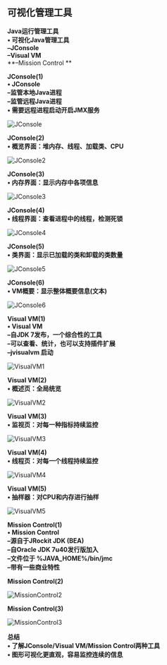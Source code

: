 ## 可视化管理工具

**Java运行管理工具**  
**• 可视化Java管理工具**  
**–JConsole**  
**–Visual VM**  
**–Mission Control  **  



**JConsole(1)**  
**• JConsole**  
**–监管本地Java进程**  
**–监管远程Java进程**  
**• 需要远程进程启动开启JMX服务**   

![JConsole](./JConsole.png)



**JConsole(2)**  
**• 概览界面：堆内存、线程、加载类、CPU**  

![JConsole2](./JConsole2.png)



**JConsole(3)**  
**• 内存界面：显示内存中各项信息**  

![JConsole3](./JConsole3.png)



**JConsole(4)**  
**• 线程界面：查看进程中的线程，检测死锁**  

![JConsole4](./JConsole4.png)



**JConsole(5)**  
**• 类界面：显示已加载的类和卸载的类数量**  

![JConsole5](./JConsole5.png)



**JConsole(6)**  
**• VM概要：显示整体概要信息(文本)**  

![JConsole6](./JConsole6.png)



**Visual VM(1)**  
**• Visual VM**  
**–自JDK 7发布，一个综合性的工具**  
**–可以查看、统计，也可以支持插件扩展**  
**–jvisualvm 启动**  

![VisualVM1](./VisualVM1.png)



**Visual VM(2)**  
**• 概述页：全局统览**  

![VisualVM2](./VisualVM2.png)



**Visual VM(3)**  
**• 监视页：对每一种指标持续监控**  

![VisualVM3](./VisualVM3.png)



**Visual VM(4)**  
**• 线程页：对每一个线程持续监控**  

![VisualVM4](./VisualVM4.png)



**Visual VM(5)**  
**• 抽样器：对CPU和内存进行抽样**  

![VisualVM5](./VisualVM5.png)



**Mission Control(1)**  
**• Mission Control**  
**–源自于JRockit JDK (BEA)**  
**–自Oracle JDK 7u40发行版加入**  
**–文件位于 %JAVA_HOME%/bin/jmc**  
**–带有一些商业特性**  



**Mission Control(2)**  

![MissionControl2](./MissionControl2.png)



**Mission Control(3)**  

![MissionControl3](./MissionControl3.png)

 

**总结**  
**• 了解JConsole/Visual VM/Mission Control两种工具**  
**• 图形可视化更直观，容易监控连续的信息**  

